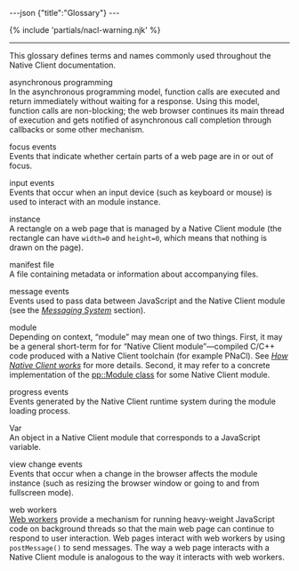 ---json {"title":"Glossary"} ---

{% include 'partials/nacl-warning.njk' %}

---

This glossary defines terms and names commonly used throughout the Native Client documentation.

asynchronous programming  
In the asynchronous programming model, function calls are executed and return immediately without waiting for a response. Using this model, function calls are non-blocking; the web browser continues its main thread of execution and gets notified of asynchronous call completion through callbacks or some other mechanism.

focus events  
Events that indicate whether certain parts of a web page are in or out of focus.

input events  
Events that occur when an input device (such as keyboard or mouse) is used to interact with an module instance.

instance  
A rectangle on a web page that is managed by a Native Client module (the rectangle can have `width=0` and `height=0`, which means that nothing is drawn on the page).

manifest file  
A file containing metadata or information about accompanying files.

message events  
Events used to pass data between JavaScript and the Native Client module (see the <a href="/docs/native-client/devguide/coding/message-system" class="reference internal"><em>Messaging System</em></a> section).

module  
Depending on context, “module” may mean one of two things. First, it may be a general short-term for for “Native Client module”—compiled C/C++ code produced with a Native Client toolchain (for example PNaCl). See <a href="/docs/native-client/overview#link-how-nacl-works" class="reference internal"><em>How Native Client works</em></a> for more details. Second, it may refer to a concrete implementation of the <a href="/docs/native-client/pepper_stable/cpp/classpp_1_1_module" class="reference external">pp::Module class</a> for some Native Client module.

progress events  
Events generated by the Native Client runtime system during the module loading process.

Var  
An object in a Native Client module that corresponds to a JavaScript variable.

view change events  
Events that occur when a change in the browser affects the module instance (such as resizing the browser window or going to and from fullscreen mode).

web workers  
<a href="http://en.wikipedia.org/wiki/Web_Workers" class="reference external">Web workers</a> provide a mechanism for running heavy-weight JavaScript code on background threads so that the main web page can continue to respond to user interaction. Web pages interact with web workers by using `postMessage()` to send messages. The way a web page interacts with a Native Client module is analogous to the way it interacts with web workers.
